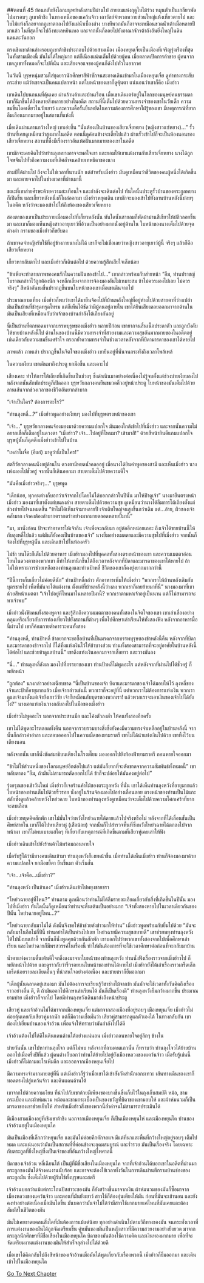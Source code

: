 ##ตอนที่ 45 ย้อนกลับยังโลกมนุษย์หลังสามปีผ่านไป
สายลมแห่งฤดูใบไม้ร่วง หมุนตัวเป็นเกลียวพัดไปมารอบๆ ภูเขาต้าชิง ในทางเหนือของแคว้นจ้าว เถาวัลย์จำพวกหวายส่วนใหญ่แห้งเหี่ยวตายไป และใบไม้แห้งก็ลอยจากภูเขาตกลงไปยังแม่น้ำเบื้องล่าง บางทีพวกมันก็อาจจะเหมือนขวดน้ำเต้าเมื่อหลายปีมาแล้ว ในที่สุดก็จะไปถึงทะเลหยินเหอ และจากนั้นก็ลอยไปยังอาณาจักรต้าถังอันยิ่งใหญ่ในดินแดนตะวันออก

ตรงเชิงเขาด้านล่างรอบภูเขาต้าชิงประกอบไปด้วยสามเมือง เมืองหยุนเจี๋ยเป็นเมืองที่เจริญรุ่งเรืองที่สุดในทั้งสามเมืองนี้ มันไม่ได้ใหญ่มาก แต่ก็เนืองแน่นเต็มไปด้วยผู้คน เมื่อตลาดเปิดการค้าขาย ผู้คนจากเขตภูเขาทั้งหมดก็จะไปที่นั่น และเสียงจอแจของผู้คนก็ดังไปทั่วในอากาศ

ในวันนี้ บุรุษหนุ่มสวมใส่ชุดยาวนักศึกษาสีฟ้าซักจนสะอาดเดินเข้ามาในเมืองหยุนเจี๋ย ดูท่าทางกระสับกระส่าย แม้ว่าเขาจะเป็นคนแปลกหน้า แต่ใบหน้าของเขาก็ดูคุ้นตา แน่นอนว่าเขาก็คือ เมิ่งฮ่าว

เขาเดินไปบนถนนที่คุ้นเคย ผ่านร้านค้าและบ้านเรือน เมื่อเขาเดินเตร่อยู่ในโลกของมนุษย์คนธรรมดา เขาก็นึกขึ้นได้ถึงหลายสิ่งหลายอย่างในอดีต สถานที่นี้เต็มไปด้วยความทรงจำของเขาในวัยเด็ก ความขมขื่นโดดเดี่ยวในวัยเยาว์ และความดื้อรั้นยืนหยัดในความต้องการศึกษาใฝ่รู้ของเขา มีเหตุการณ์ที่ยากลืมเลือนมากมายอยู่ในสถานที่แห่งนี้

เมื่อเดินผ่านลานกว้างใหญ่ เขาเอ่ยขึ้น “นั่นต้องเป็นบ้านของเสียวเจี่ยหยาง (หญิงสาวแซ่หยาง)…” รั้วบ้านที่เคยดูเหมือนว่าสูงมากในอดีต ตอนนี้ดูค่อนข้างจะเตี้ยไปแล้ว ผ่านรั้วเข้าไปก็จะเป็นห้องนอนของเสียวเจี่ยหยาง สถานที่ซึ่งมีเรื่องราวอันเพ้อฝันมากมายของเขาในอดีต

เขามักจะเคยคิดไปว่าท่านลุงหยางอาจจะพอใจเขา และยอมให้เขาแต่งงานกับเสียวเจี่ยหยาง นางได้ถูกโจษจันไปทั่วถึงความงามที่เลิศล้ำจนคล้ายเทพธิดาของนาง

สามปีได้ผ่านไป ถึงจะไม่ใช่เวลาที่นานนัก แต่สำหรับเมิ่งฮ่าว มันดูเหมือนว่าชีวิตของคนผู้หนึ่งได้เกิดขึ้นมา และตายจากไปในช่วงเวลาที่ผ่านมานี้

ขณะที่เขาส่ายศีรษะด้วยความสะเทือนใจ และกำลังจะเดินต่อไป ทันใดนั้นประตูรั้วบ้านของตระกูลหยางก็เปิดขึ้น และเกี้ยวหลังหนึ่งก็โผล่ออกมา เมิ่งฮ่าวหยุดเดิน เขามักจะมองเข้าไปยังลานบ้านหลังนี้บ่อยๆ ในอดีต หวังว่าจะมองเข้าไปให้ถึงห้องของเสียวเจี่ยหยาง 

สองตาของเขาเป็นประกายเมื่อมองไปที่เกี้ยวหลังนั้น ทันใดนั้นสายลมก็พัดผ้าม่านสีเขียวให้ปลิวลอยขึ้นมา และเขาก็มองเห็นหญิงสาวอายุเยาว์ที่อ้วนเป็นอย่างมากนั่งอยู่ด้านใน ใบหน้าของนางเต็มไปด้วยจุดด่างดำ กรามของเมิ่งฮ่าวก็ขยับลง

ถ้าเขาจดจำหญิงรับใช้ที่อยู่ข้างกายนางไม่ได้ เขาก็จะไม่เชื่อเลยว่าหญิงสาวอายุเยาว์ผู้นี้ จริงๆ แล้วก็คือ เสียวเจี่ยหยาง

เกี้ยวหายลับตาไป และเมิ่งฮ่าวก็เดินต่อไป ด้วยความรู้สึกเสียใจเล็กน้อย

“ข้าเพิ่งจะทำลายภาพของคนรักในความฝันของข้าไป…” เขากล่าวพร้อมกับส่ายหน้า “อืม, ท่านปราชญ์โบราณกล่าวไว้ถูกต้องนัก จงหลีกเลี่ยงจากการจ้องมองอันไม่เหมาะสม ข้าไม่ควรมองไปเลย ไม่ควรจริงๆ” สีหน้าอันขมขื่นปรากฎขึ้นบนใบหน้าของเขาเมื่อเขาเดินจากไป

ประมาณยามเที่ยง เมิ่งฮ่าวก็พบว่าเขาได้มายืนจ้องไปที่บ้านหลังใหญ่ที่อยู่ห่างไปด้วยสายตาที่ว่างเปล่า มันเป็นบ้านที่ชำรุดทรุดโทรม แต่ก็เห็นได้ชัดว่ามีผู้คนอยู่ภายใน เขาได้ยินเสียงลอยออกมาจากด้านใน มันเป็นเสียงที่เหมือนกับว่าเจ้าของบ้านกำลังโต้เถียงกันอยู่ 

นี่เป็นบ้านที่ตกทอดมาจากบรรพบุรุษของเมิ่งฮ่าว หลายปีก่อน เขายากจนสิ้นเนื้อประดาตัว และถูกบังคับให้ขายบ้านหลังนี้ไป ด้านในของบ้านนี้มีความทรงจำที่สวยงามและความสุขอันมากมายของในอดีตอยู่ เช่นเดียวกับความขมขื่นเศร้าใจ ตรอกย้ำความทรงจำในช่วงเวลาหลังจากที่บิดามารดาของเขาได้หายไป

ภาพแล้ว ภาพเล่า ปรากฎขึ้นในจิตใจของเมิ่งฮ่าว เขายืนอยู่ที่นั่นจนกระทั่งถึงเวลาโพล้เพล้

ในความเงียบ เขาเดินมาถึงประตู ยกมือขึ้น และเคาะไป

เสียงเคาะ ทำให้การโต้เถียงที่เกิดขึ้นเป็นช่วงๆ ซึ่งดำเนินมาอย่างต่อเนื่องไม่รู้จบตั้งแต่ช่วงบ่ายเงียบลงไป หลังจากนั้นสักพักประตูก็เปิดออก บุรุษวัยกลางคนยืนขมวดคิ้วอยู่หน้าประตู ใบหน้าของมันเต็มไปด้วยลานเส้นจากช่วงเวลาของชีวิตอันยากลำบาก

“เจ้าเป็นใคร? ต้องการอะไร?”

“ท่านลุงหลี่…?” เมิ่งฮ่าวพูดอย่างเงียบๆ มองไปที่บุรุษตรงหน้าของเขา

“เจ้า…” บุรุษวัยกลางคนจ้องมองมาด้วยความแปลกใจ มันมองใกล้เข้าไปที่เมิ่งฮ่าว และจากนั้นความไม่อยากเชื่อก็เต็มอยู่ในดวงตา “เมิ่งฮ่าว? เจ้า…ไปอยู่ที่ไหนมา? เข้ามาสิ!” ด้วยสีหน้ายินดีแกมแปลกใจ บุรุษผู้นั้นก็ฉุดดึงเมิ่งฮ่าวเข้าไปในบ้าน

“เหล่าโผจื่อ (อีแก่) มาดูว่านี่เป็นใคร!”

สตรีวัยกลางคนนั่งอยู่ด้านใน ดวงตามีหยดน้ำคลออยู่ เมื่อนางได้ยินคำพูดของสามี และเห็นเมิ่งฮ่าว นางเพ่งมองไปชั่วครู่ จากนั้นก็เดินออกมา สายตาเต็มไปด้วยความดีใจ

“มันคือเมิ่งฮ่าวจริงๆ…” บุรุษพูด

“เด็กน้อย, ทุกคนต่างก็บอกว่าเจ้าจากไปโดยไม่ได้บอกกล่าวในปีนั้น มาให้ป้าดูเจ้า” นางมายืนตรงหน้าเมิ่งฮ่าว มองมาที่เขาตั้งแต่บนลงล่าง สายตาเต็มไปด้วยความสุข ดูเหมือนว่านางได้ลืมการโต้เถียงตั้งแต่ช่วงบ่ายไปจนหมดสิ้น “ข้าไม่ได้เห็นเจ้ามาหลายปี เจ้าเติบใหญ่จนสูงขึ้นกว่าเดิม แต่…อ้าย, ผิวของเจ้าคล้ำมาก เจ้าคงต้องลำบากตรากตรำอย่างมากมายตลอดหลายปีมานี้”

“มา, มานั่งก่อน ป้าจะทำอาหารให้เจ้ากิน เจ้าเพิ่งจะกลับมา อยู่ต่ออีกหน่อยเถอะ ถึงเจ้าได้ขายบ้านนี้ให้กับลุงหลี่ไปแล้ว แต่มันก็ยังคงเป็นบ้านของเจ้า” นางยิ้มอย่างเมตตาและมีความสุขไปที่เมิ่งฮ่าว จากนั้นก็จ้องไปที่บุรุษผู้นั้น และเดินเข้าไปในห้องครัว

ไม่ช้า บนโต๊ะก็เต็มไปด้วยอาหาร เมิ่งฮ่าวมองไปที่บุคคลทั้งสองตรงหน้าของเขา และความเมตตาอ่อนโยนในดวงตาของพวกเขา ก็ทำให้เขานึกขึ้นได้ถึงเวลาหลังจากที่บิดาและมารดาของเขาได้หายไป ถ้าไม่ใช่เพราะการช่วยเหลือของท่านลุงและท่านป้าหลี่ ชีวิตของเขาก็คงยุ่งยากมากกว่านี้

“ปีนี้การเก็บเกี่ยวไม่ค่อยดีนัก” ท่านป้าหลี่กล่าว ตักอาหารเพิ่มให้เมิ่งฮ่าว “พวกเราให้บ้านหลังเดิมกับบุตรชายไป เพื่อที่มันจะได้แต่งงาน ตั้งแต่ที่บ้านหลังนี้ว่างลง พวกเราก็เลยย้ายมาที่นี่” นางมองมาที่เขาด้วยสีหน้าเมตตา “เจ้าไปอยู่ที่ไหนมาในหลายปีมานี้? พวกเราตามหาเจ้าอยู่เป็นนาน แต่ก็ไม่สามารถจะหาเจ้าพบ”

เมิ่งฮ่าวนั่งฟังคนทั้งสองพูดจา และรู้สึกถึงความเมตตาของคนทั้งสองในจิตใจของเขา เขาเล่าเลื่องอย่างคลุมเครือเกี่ยวกับการท่องเที่ยวไปยังสถานที่ต่างๆ เพื่อไปศึกษาเล่าเรียนให้ทั้งสองฟัง หลังจากอาหารมื้อนี้ผ่านไป เขาก็ค้อมกายต่ำคารวะคนทั้งสอง

“ท่านลุงหลี่, ท่านป้าหลี่ ข้าอยากจะขอซื้อบ้านที่เป็นมรดกจากบรรพบุรุษของข้าหลังนี้คืน หลังจากที่บิดาและมารดาของข้าจากไป ก็ได้ทิ้งแท่งเงินไว้ให้ข้าบางส่วน ท่านทั้งสองสามารถที่จะอยู่อาศัยในบ้านหลังนี้ได้ต่อไป และช่วยข้าดูแลบ้านนี้” เขาดึงแท่งเงินออกมาจากเสื้อยาว และวางมันลง

“นี่…” ท่านลุงหลี่ลังเล มองไปที่ภรรยาของเขา ท่านป้าหลี่ไม่พูดอะไร แต่หลังจากที่ผ่านไปได้ชั่วครู่ ก็พยักหน้า

“ถูกต้อง” นางกล่าวอย่างเฉียบขาด “นี่เป็นบ้านของเจ้า บิดาและมารดาของเจ้าได้มอบให้ไว้ ลุงหลี่ของเจ้าและป้าก็อายุมากแล้ว เมื่อเจ้ากล่าวเช่นนี้ พวกเราก็จะอยู่ที่นี่ แต่พวกเราไม่ต้องการแท่งเงิน พวกเราดูแลเจ้ามาตั้งแต่เจ้ายังเยาว์วัย เจ้าก็เหมือนกับบุตรของพวกเรา! แล้วพวกเราจะเอาเงินของเจ้าไปได้ยังไง?” นางเอาแท่งเงินวางกลับลงไปในมือของเมิ่งฮ่าว

เมิ่งฮ่าวไม่พูดอะไร นอกจากประสานมือ และโค้งตัวลงต่ำ ให้คนทั้งสองอีกครั้ง

เขาไม่ได้พูดอะไรตลอดทั้งคืน นอกจากรวบรวมบางสิ่งซึ่งยังคงมีความทรงจำเหลืออยู่ในบ้านหลังนี้ จากนั้นก็กล่าวคำอำลา และลอบอออกไปในความมืดของยามราตรี เขาไม่ได้นำแท่งเงินไปด้วย เขาทิ้งไว้บนเตียงนอน

หลังจากนั้น เขาก็นั่งขัดสมาธิบนเตียงในโรงเตี๊ยม มองออกไปยังท้องฟ้ายามราตรี ถอนหายใจออกมา

“ข้าไม่ใช่ส่วนหนึ่งของโลกมนุษย์อีกต่อไปแล้ว แต่มันก็ยากที่จะตัดขาดจากความสัมพันธ์ทั้งหมดนี้” เขาหลับตาลง “อืม, ถ้ามันไม่สามารถตัดออกไปได้ ข้าก็จะปล่อยให้มันคงอยู่ต่อไป”

รุ่งอรุณของเช้าวันใหม่ เมิ่งฮ่าวก็เจอร้านค้าไม้ของตระกูลหวัง ที่นั่น เขาได้เห็นท่านลุงหวังที่อายุมากแล้ว ใบหน้าของท่านเต็มไปด้วยริ้วรอย นั่งอยู่ในร้านจ้องมองไปอย่างเลื่อนลอย ตรงหน้าของท่านเป็นไม้แกะสลักซึ่งดูแล้วคล้ายหวังโหย่วฉาย ใบหน้าของท่านลุงหวังดูเหมือนว่าจะเต็มไปด้วยความโศกเศร้าที่ยากจะลบเลือน

เมิ่งฮ่าวหยุดคิดสักพัก เขาไม่มั่นใจว่าหวังโหย่วฉายได้ตายแล้วไปจริงหรือไม่ หลังจากที่ได้เลื่อนขั้นเป็นศิษย์สายใน เขาก็ได้ไปหาเสียวหู่ (เสือน้อย) จากนั้นก็ไปสำรวจพื้นที่ซึ่งหวังโหย่วฉายได้ตกลงไปจากหน้าผา เขาก็ไม่พบเบาะแสใดๆ ที่เกี่ยวกับเหตุการณ์ที่เกิดขึ้นตามที่เสียวหู่เคยเล่าให้ฟัง

เมิ่งฮ่าวเดินเข้าไปยังร้านค้าไม้พร้อมถอนหายใจ

เมื่อรับรู้ได้ว่ามีบางคนเดินเข้ามา ท่านลุงหวังก็เงยหน้าขึ้น เมื่อท่านได้เห็นเมิ่งฮ่าว ท่านก็จ้องมองมาด้วยความแปลกใจ ยกมือขยี้ตา ยืนขึ้นมา ตัวเริ่มสั่น

“เจ้า…เจ้าคือ…เมิ่งฮ่าว?”

“ท่านลุงหวัง เป็นข้าเอง” เมิ่งฮ่าวเดินเข้าไปพยุงชายชรา

“โหย่วฉายอยู่ที่ไหน?” ท่านถาม ดูเหมือนว่าท่านไม่ได้ลืมรายละเอียดเกี่ยวกับสิ่งที่เกิดขึ้นในปีนั้น มองไปที่เมิ่งฮ่าว ทันใดนั้นก็ดูเหมือนว่าท่านจะตื่นเต้นเป็นอย่างมาก “เจ้าทั้งสองหายไปในเวลาเดียวกันของปีนั้น โหย่วฉายอยู่ไหน…?”

“โหย่วฉายกลับมาไม่ได้ ดังนั้นจึงขอให้ข้าช่วยส่งข่าวมาให้ท่าน” เมิ่งฮ่าวพูดพร้อมกับยิ้มไปด้วย “มันจะกลับมาในอีกไม่กี่ปีนี้ ท่านอย่าได้เป็นห่วงไปเลย โหย่วฉายมีความสุขสบายดี” เขาช่วยพยุงท่านลุงหวังให้ไปนั่งบนเก้าอี้ จากนั้นก็นั่งพูดคุยด้วยกันสักพัก เขาบอกไปว่าพวกเขาทั้งสองจากไปเพื่อศึกษาเล่าเรียน และโหย่วฉายก็มีพรสวรรค์ในเรื่องนี้ ทำให้มันต้องการที่จะใช้เวลาศึกษาต่อก่อนที่จะกลับมาบ้าน

น้ำตาแห่งความตื่นเต้นดีใจกลิ้งลงมาจากใบหน้าของท่านลุงหวัง ท่านนั่งฟังเรื่องราวจากเมิ่งฮ่าวไป ก็พยักหน้าไปด้วย และดูราวกับว่าริ้วรอยบนใบหน้าของท่านได้หายไป เมิ่งฮ่าวยังได้เล่าเรื่องราวเกร็ดเล็กเกร็ดน้อยรายละเอียดอื่นๆ ที่น่าสนใจอย่างต่อเนื่อง และชายชราก็ยิ้มออกมา

“เด็กผู้นั้นฉลาดอยู่เสมอมา มันไม่ต้องการจะเรียนรู้วิชาช่างไม้จากข้า มันมักจะใช้เวลาทั้งวันคิดถึงเรื่องราวอย่างอื่น ดี, ดี ถ้ามันออกไปศึกษาเล่าเรียนได้ มันก็เป็นเรื่องดี” ท่านลุงหวังยิ้มกว้างมากขึ้น ประมาณยามบ่าย เมิ่งฮ่าวก็จากไป โดยมีท่านลุงหวังเดินมาส่งถึงหน้าประตู

เสียวหู่ และเจ้าอ้วนไม่ได้มาจากเมืองหยุนเจี๋ย แต่มาจากสองเมืองที่อยู่รอบๆ เมืองหยุนเจี๋ย เมิ่งฮ่าวไม่ค่อยคุ้นเคยกับเสียวหู่มากนัก แต่ก็มีความเชื่อมั่นว่า เสียวหู่สามารถดูแลตัวเองได้ ในทางกลับกัน เขาต้องไปเยี่ยมบ้านของเจ้าอ้วน เพื่อแจ้งให้ทราบว่ามันกำลังไปได้ดี

เจ้าอ้วนต้องไปได้ดีในดินแดนด้านใต้อย่างแน่นอน เมิ่งฮ่าวถอนหายใจอยู่ลึกๆ ข้างใน

บ่ายวันนั้น เขาไปหาท่านลุงโจว แต่ก็ไม่พบ หลังจากที่ถามคนแถวนั้น ก็ทราบว่า ท่านลุงโจวได้ย้ายบ้านออกไปเมื่อครึ่งปีที่แล้ว ผู้คนต่างก็บอกว่าท่านได้ย้ายไปอยู่ยังเมืองหลวงของแคว้นจ้าว เมื่อรับรู้เช่นนี้ เมิ่งฮ่าวก็ไม่ถามอะไรเพิ่มอีก และออกจากเมืองหยุนเจี๋ยไป

มีความทรงจำมากมายอยู่ที่นี่ แต่เมิ่งฮ่าวก็รู้ว่าเมื่อเขาได้เข้าสังกัดสำนักเอกะเทวะ เส้นทางเดินของเขาก็ทอดตรงไปสู่แคว้นจ้าว และดินแดนด้านใต้

เขาจากไปด้วยความเงียบ ที่นำไปกับเขาด้วยมีเพียงของบางชิ้นซึ่งเก็บไว้ในถุงเก็บสมบัติ หม้อ, ชามกระเบื้อง และผ้าห่มนวม หม้อและชามกระเบื้องเป็นของขวัญที่บิดาของเขามอบให้ และผ้าห่มนวมก็เป็นมารดาของเขาช่วยเย็บให้ สำหรับเมิ่งฮ่าวสิ่งของพวกนี้ล้ำค่าจนไม่สามารถประเมินได้

มีเมืองสามเมืองอยู่ที่เชิงเขาต้าชิง นอกจากเมืองหยุนเจี๋ย ก็เป็นเมืองหยุนไห่ และเมืองหยุนไค บ้านของเจ้าอ้วนอยู่ในเมืองหยุนไค

มันเป็นเมืองที่เล็กกว่าหยุนเจี๋ย และมันไม่ค่อยคึกคักจอแจ มีแต่ที่นาและพื้นที่กว้างใหญ่อยู่รอบๆ เต็มไปหมด และแน่นอนว่ามันเป็นสถานที่ที่ค่อนข้างจะอุดมสมบูรณ์ และร่ำรวย มันเป็นเรื่องจริง โดยเฉพาะกับตระกูลที่ยิ่งใหญ่ซึ่งเป็นเจ้าของที่อันกว้างใหญ่ไพศาลนี้

บิดาของเจ้าอ้วน หลี่เฉียนไต้ เป็นผู้ที่มีชื่อเสียงในเมืองหยุนไค จากที่เจ้าอ้วนได้บอกเขาในอดีตที่ผ่านมา ตระกูลของมันได้จ้างคนงานนับร้อย และอาจจะต้องใช้เวลาทั้งวันในการเดินผ่านตึกรามบ้านช่องของตระกูลมัน ซึ่งเต็มไปด้วยผู้รับใช้ทั้งบุรุษและสตรี

เจ้าอ้วนบอกว่าแม้แต่กระโถนปัสสาวะของมัน ก็ยังสร้างขึ้นมาจากเงิน ผ้าห่มนวมของมันก็ซื้อมาจากเมืองหลวงของแคว้นจ้าว และตอนที่มันยังเยาว์ สาวใช้ก็ต้องอุ่นเตียงให้มัน ก่อนที่มันจะเข้านอน และยังคงทำอย่างต่อเนื่องเมื่อมันโตขึ้น มันบอกว่ามันจำไม่ได้ว่ามีสาวใช้มากมายแค่ไหนที่มันเคยแตะต้องสัมผัสในชีวิตของมัน 

มันไม่เคยขาดแคลนสิ่งใดที่มันต้องการแม้แต่น้อย ทุกอย่างดำเนินไปตามวิถีทางของมัน จนกระทั่งเวลาที่การแต่งงานของมันได้ถูกจัดเตรียมขึ้น คู่หมั้นของมันเป็นหญิงสาวที่มีความสวยงามอย่างยิ่งยวด มาจากตระกูลนักศึกษาที่มีชื่อเสียงในเมืองหยุนไค บิดาของมันต้องใช้ความคิด และเงินทองมากมาย เพื่อที่จะจัดเตรียมงานแต่งงานของมันให้สำเร็จลุล่วงไปได้ด้วยดี

เมื่อเขาได้คิดกลับไปถึงสีหน้าของเจ้าอ้วนเมื่อมันได้พูดเกี่ยวกับเรื่องพวกนี้ เมิ่งฮ่าวก็ยิ้มออกมา และเดินเข้าไปในเมืองหยุนไค


[Go To Next Chapter]( ./46.md)